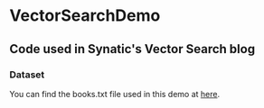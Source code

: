 # VectorSearchDemo

## Code used in Synatic's Vector Search blog

### Dataset
You can find the books.txt file used in this demo at [here](https://www.kaggle.com/datasets/ymaricar/cmu-book-summary-dataset).